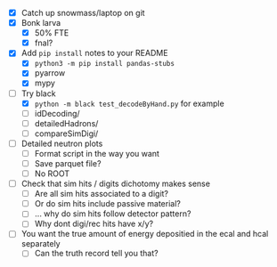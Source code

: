 - [x] Catch up snowmass/laptop on git
- [x] Bonk larva
  - [x] 50% FTE
  - [x] fnal?
- [x] Add `pip install` notes to your README
  - [x] `python3 -m pip install pandas-stubs`
  - [x] pyarrow
  - [x] mypy
- [ ] Try black
  - [x] `python -m black test_decodeByHand.py` for example
  - [ ] idDecoding/
  - [ ] detailedHadrons/
  - [ ] compareSimDigi/
- [ ] Detailed neutron plots
  - [ ] Format script in the way you want
  - [ ] Save parquet file?
  - [ ] No ROOT
- [ ] Check that sim hits / digits dichotomy makes sense
  - [ ] Are all sim hits associated to a digit?
  - [ ] Or do sim hits include passive material?
  - [ ] ... why do sim hits follow detector pattern?
  - [ ] Why dont digi/rec hits have x/y?
- [ ] You want the true amount of energy depositied in the ecal and hcal separately
  - [ ] Can the truth record tell you that?
